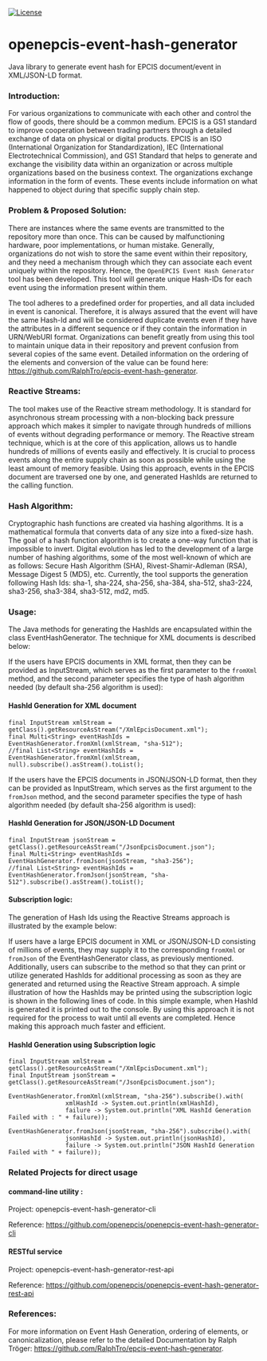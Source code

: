 [![License](https://img.shields.io/badge/License-Apache_2.0-blue.svg)](https://opensource.org/licenses/Apache-2.0)

# openepcis-event-hash-generator
Java library to generate event hash for EPCIS document/event in XML/JSON-LD format.

### Introduction:

For various organizations to communicate with each other and control the flow of goods, there should be a common medium. EPCIS is a GS1 standard to improve cooperation between trading partners through a detailed exchange of data on physical or digital products. EPCIS is an ISO (International Organization for Standardization), IEC (International Electrotechnical Commission), and GS1 Standard that helps to generate and exchange the visibility data within an organization or across multiple organizations based on the business context. The organizations exchange information in the form of events. These events include information on what happened to object during that specific supply chain step.

### Problem & Proposed Solution:

There are instances where the same events are transmitted to the repository more than once. This can be caused by malfunctioning hardware, poor implementations, or human mistake. Generally, organizations do not wish to store the same event within their repository, and they need a mechanism through which they can associate each event uniquely within the repository. Hence, the `OpenEPCIS Event Hash Generator` tool has been developed. This tool will generate unique Hash-IDs for each event using the information present within them.

The tool adheres to a predefined order for properties, and all data included in event is canonical. Therefore, it is always assured that the event will have the same Hash-Id and will be considered duplicate events even if they have the attributes in a different sequence or if they contain the information in URN/WebURI format. Organizations can benefit greatly from using this tool to maintain unique data in their repository and prevent confusion from several copies of the same event. Detailed information on the ordering of the elements and conversion of the value can be found here: https://github.com/RalphTro/epcis-event-hash-generator.

### Reactive Streams:

The tool makes use of the Reactive stream methodology. It is standard for asynchronous stream processing with a non-blocking back pressure approach which makes it simpler to
navigate through hundreds of millions of events without degrading performance or memory. The Reactive stream technique, which is at the core of this application, allows us to
handle hundreds of millions of events easily and effectively. It is crucial to process events along the entire supply chain as soon as possible while using the least amount of memory feasible. Using this approach, events in the EPCIS document are traversed one by one, and generated HashIds are returned to the calling function.

### Hash Algorithm:

Cryptographic hash functions are created via hashing algorithms. It is a mathematical formula that converts data of any size into a fixed-size hash. The goal of a hash function
algorithm is to create a one-way function that is impossible to invert. Digital evolution has led to the development of a large number of hashing algorithms, some of the most
well-known of which are as follows: Secure Hash Algorithm (SHA), Rivest-Shamir-Adleman (RSA), Message Digest 5 (MD5), etc. Currently, the tool supports the generation following Hash Ids: sha-1, sha-224, sha-256, sha-384, sha-512, sha3-224, sha3-256, sha3-384, sha3-512, md2, md5.

### Usage:
The Java methods for generating the HashIds are encapsulated within the class EventHashGenerator. The technique for XML documents is described below:

If the users have EPCIS documents in XML format, then they can be provided as InputStream, which serves as the first parameter to the `fromXml` method, and the second parameter
specifies the type of hash algorithm needed (by default sha-256 algorithm is used):

#### HashId Generation for XML document
```
final InputStream xmlStream = getClass().getResourceAsStream("/XmlEpcisDocument.xml");
final Multi<String> eventHashIds = EventHashGenerator.fromXml(xmlStream, "sha-512");
//final List<String> eventHashIds = EventHashGenerator.fromXml(xmlStream, null).subscribe().asStream().toList();
```

If the users have the EPCIS documents in JSON/JSON-LD format, then they can be provided as InputStream, which serves as the first argument to the `fromJson` method, and the second
parameter specifies the type of hash algorithm needed (by default sha-256 algorithm is used):

#### HashId Generation for JSON/JSON-LD Document
```
final InputStream jsonStream = getClass().getResourceAsStream("/JsonEpcisDocument.json");
final Multi<String> eventHashIds = EventHashGenerator.fromJson(jsonStream, "sha3-256");
//final List<String> eventHashIds = EventHashGenerator.fromJson(jsonStream, "sha-512").subscribe().asStream().toList();
```

#### Subscription logic:

The generation of Hash Ids using the Reactive Streams approach is illustrated by the example below:

If users have a large EPCIS document in XML or JSON/JSON-LD consisting of millions of events, they may supply it to the corresponding `fromXml` or `fromJson` of the EventHashGenerator class, as previously mentioned. Additionally, users can subscribe to the method so that they can print or utilize generated HashIds for additional processing as soon as they are generated and returned using the Reactive Stream approach. A simple illustration of how the HashIds may be printed using the subscription logic is shown in the following lines of code. In this simple example, when HashId is generated it is printed out to the console. By using this approach it is not required for the process to wait until all events are completed. Hence making this approach much faster and efficient.

#### HashId Generation using Subscription logic
```
final InputStream xmlStream = getClass().getResourceAsStream("/XmlEpcisDocument.xml");
final InputStream jsonStream = getClass().getResourceAsStream("/JsonEpcisDocument.json");
 
EventHashGenerator.fromXml(xmlStream, "sha-256").subscribe().with(
                xmlHashId -> System.out.println(xmlHashId),
                failure -> System.out.println("XML HashId Generation Failed with : " + failure));
 
EventHashGenerator.fromJson(jsonStream, "sha-256").subscribe().with(
                jsonHashId -> System.out.println(jsonHashId),
                failure -> System.out.println("JSON HashId Generation Failed with " + failure));
```


### Related Projects for direct usage

#### command-line utility :
Project: openepcis-event-hash-generator-cli

Reference: https://github.com/openepcis/openepcis-event-hash-generator-cli

#### RESTful service
Project: openepcis-event-hash-generator-rest-api

Reference: https://github.com/openepcis/openepcis-event-hash-generator-rest-api


### References:
For more information on Event Hash Generation, ordering of elements, or canonicalization, please refer to the detailed Documentation by Ralph Tröger: https://github.com/RalphTro/epcis-event-hash-generator.
